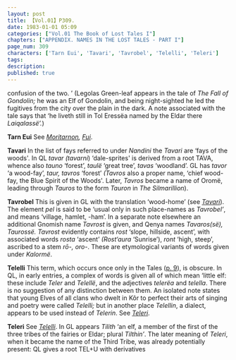 ```yaml
---
layout: post
title: 【Vol.01】P309.
date: 1983-01-01 05:09
categories: ["Vol.01 The Book of Lost Tales I"]
chapters: ["APPENDIX. NAMES IN THE LOST TALES - PART I"]
page_num: 309
characters: ['Tarn Eui', 'Tavari', 'Tavrobel', 'Telelli', 'Teleri']
tags: 
description: 
published: true
---
```


<p style="text-indent: 0;">
confusion of the two. ’ (Legolas Green-leaf appears in the tale of <I>The Fall of Gondolin;</I> he was an Elf of Gondolin, and being night-sighted he led the fugitives from the city over the plain in the dark. A note associated with the tale says that ‘he liveth still in Tol Eressëa named by the Eldar there <I>Laiqalassë’.</I>)
</p>

<B>Tarn Eui</B>   See <I>[Moritarnon]({{site.baseurl}}/characters#Moritarnon), [Fui]({{site.baseurl}}/characters#Fui)</I>.

<B>Tavari</B>   In the list of fays referred to under <I>Nandini</I> the <I>Tavari</I> are ‘fays of the woods'. In QL <I>tavar (tavarni</I>) ‘dale-sprites' is derived from a root TAVA, whence also <I>tauno</I> ‘forest’, <I>taulë</I> ‘great tree’, <I>tavas</I> ‘woodland’. GL has <I>tavor</I> ‘a wood-fay’, <I>taur, tavros</I> ‘forest’ <I>(Tavros</I> also a proper name, ‘chief wood-fay, the Blue Spirit of the Woods'. Later, <I>Tavros</I> became a name of Oromë, leading through <I>Tauros</I> to the form <I>Tauron</I> in <I>The Silmarillion</I>).

<B>Tavrobel</B>   This is given in GL with the translation ‘wood-home’ (see <I>[Tavari]({{site.baseurl}}/characters#Tavari)</I>). The element <I>pel</I> is said to be ‘usual only in such place-names as <I>Tavrobel’</I>, and means ‘village, hamlet, -ham’. In a separate note elsewhere an additional Gnomish name <I>Tavrost</I> is given, and Qenya names <I>Tavaros(së), Taurossë. Tavrost</I> evidently contains <I>rost</I> ‘slope, hillside, ascent’, with associated words <I>rosta</I> ‘ascent’ <I>(Rost‘aura</I> ‘Sunrise’), <I>ront</I> ‘high, steep’, ascribed to a stem <I>rō-, oro-</I>. These are etymological variants of words given under <I>Kalormë</I>.

<B>Telelli</B>   This term, which occurs once only in the Tales ([p. 9]({{site.baseurl}}/vol01-p9)), is obscure. In QL, in early entries, a complex of words is given all of which mean ‘little elf: these include <I>Teler</I> and <I>Telellë</I>, and the adjectives <I>telerëa</I> and <I>telella</I>. There is no suggestion of any distinction between them. An isolated note states that young Elves of all clans who dwelt in Kôr to perfect their arts of singing and poetry were called <I>Telelli;</I> but in another place <I>Telellin</I>, a dialect, appears to be used instead of <I>Telerin</I>. See <I>[Teleri]({{site.baseurl}}/characters#Teleri)</I>.

<B>Teleri</B>   See <I>[Telelli]({{site.baseurl}}/characters#Telelli)</I>. In GL appears <I>Tilith</I> ‘an elf, a member of the first of the three tribes of the fairies or Eldar; plural <I>Tilthin’</I>. The later meaning of <I>Teleri</I>, when it became the name of the Third Tribe, was already potentially present: QL gives a root TEL+U with derivatives

